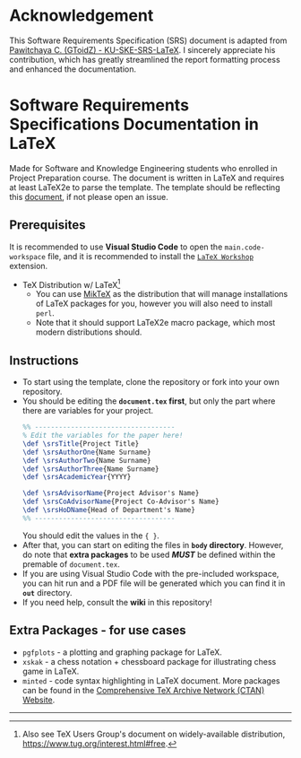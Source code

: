 # Acknowledgement
This Software Requirements Specification (SRS) document is adapted from [Pawitchaya C. (GToidZ) - KU-SKE-SRS-LaTeX](https://github.com/Secret-Order/KU-SKE-SRS-LaTeX?tab=readme-ov-file). I sincerely appreciate his contribution, which has greatly streamlined the report formatting process and enhanced the documentation.

# Software Requirements Specifications Documentation in LaTeX
Made for Software and Knowledge Engineering students who enrolled in Project Preparation course. The document is written in LaTeX and requires at least LaTeX2e to parse the template. The template should be reflecting this [document](https://drive.google.com/file/d/1jN1bwZbOawE3YX4K3zLIamliZ07KrzSQ/view?usp=drive_link), if not please open an issue.

## Prerequisites
It is recommended to use **Visual Studio Code** to open the `main.code-workspace` file, and it is recommended to install the [`LaTeX Workshop`](https://marketplace.visualstudio.com/items?itemName=James-Yu.latex-workshop) extension.
* TeX Distribution w/ LaTeX[^1]
  * You can use [MikTeX](https://miktex.org/) as the distribution that will manage installations of LaTeX packages for you, however you will also need to install `perl`.
  * Note that it should support LaTeX2e macro package, which most modern distributions should.

## Instructions
* To start using the template, clone the repository or fork into your own repository.
* You should be editing the **`document.tex` first**, but only the part where there are variables for your project.
  ```tex
  %% -----------------------------------
  % Edit the variables for the paper here!
  \def \srsTitle{Project Title}
  \def \srsAuthorOne{Name Surname}
  \def \srsAuthorTwo{Name Surname}
  \def \srsAuthorThree{Name Surname}
  \def \srsAcademicYear{YYYY}

  \def \srsAdvisorName{Project Advisor's Name}
  \def \srsCoAdvisorName{Project Co-Advisor's Name}
  \def \srsHoDName{Head of Department's Name}
  %% -----------------------------------
  ```
  You should edit the values in the `{ }`.
* After that, you can start on editing the files in **`body` directory**. However, do note that **extra packages** to be used ***MUST*** be defined within the premable of `document.tex`.
* If you are using Visual Studio Code with the pre-included workspace, you can hit run and a PDF file will be generated which you can find it in **`out`** directory.
* If you need help, consult the **wiki** in this repository!

## Extra Packages - for use cases
* `pgfplots` - a plotting and graphing package for LaTeX.
* `xskak` - a chess notation + chessboard package for illustrating chess game in LaTeX.
* `minted` - code syntax highlighting in LaTeX document.
More packages can be found in the [Comprehensive TeX Archive Network (CTAN) Website](https://ctan.org/).

---

[^1]: Also see TeX Users Group's document on widely-available distribution, https://www.tug.org/interest.html#free.